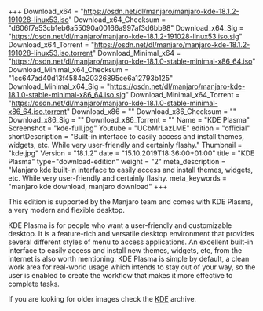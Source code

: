 +++
Download_x64 = "https://osdn.net/dl/manjaro/manjaro-kde-18.1.2-191028-linux53.iso"
Download_x64_Checksum = "d606f7e53cb1eb6a55090a00166a997af3d6bb98"
Download_x64_Sig = "https://osdn.net/dl/manjaro/manjaro-kde-18.1.2-191028-linux53.iso.sig"
Download_x64_Torrent = "https://osdn.net/dl/manjaro/manjaro-kde-18.1.2-191028-linux53.iso.torrent"
Download_Minimal_x64 = "https://osdn.net/dl/manjaro/manjaro-kde-18.1.0-stable-minimal-x86_64.iso"
Download_Minimal_x64_Checksum = "1cc647ad40d13f4584a20326895ce6a12793b125"
Download_Minimal_x64_Sig = "https://osdn.net/dl/manjaro/manjaro-kde-18.1.0-stable-minimal-x86_64.iso.sig"
Download_Minimal_x64_Torrent = "https://osdn.net/dl/manjaro/manjaro-kde-18.1.0-stable-minimal-x86_64.iso.torrent"
Download_x86 = ""
Download_x86_Checksum = ""
Download_x86_Sig = ""
Download_x86_Torrent = ""
Name = "KDE Plasma"
Screenshot = "kde-full.jpg"
Youtube = "UCbMrLazLME"
edition = "official"
shortDescription = "Built-in interface to easily access and install themes, widgets, etc. While very user-friendly and certainly flashy."
Thumbnail = "kde.jpg"
Version = "18.1.2"
date = "15.10.2019T18:36:00+01:00"
title = "KDE Plasma"
type="download-edition"
weight = "2"
meta_description = "Manjaro kde built-in interface to easily access and install themes, widgets, etc. While very user-friendly and certainly flashy.
meta_keywords = "manjaro kde download, manjaro download"
+++

This edition is supported by the Manjaro team and comes with KDE Plasma, a very modern and flexible desktop.

KDE Plasma is for people who want a user-friendly and customizable desktop. It is a feature-rich and versatile desktop environment that provides several different styles of menu to access applications. An excellent built-in interface to easily access and install new themes, widgets, etc, from the internet is also worth mentioning. KDE Plasma is simple by default, a clean work area for real-world usage which intends to stay out of your way, so the user is enabled to create the workflow that makes it more effective to complete tasks.

If you are looking for older images check the [KDE](https://osdn.net/projects/manjaro/storage/z_release_archive/kde) archive.
